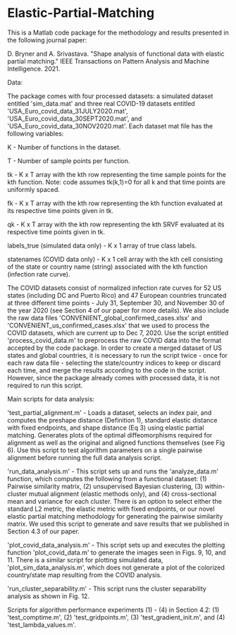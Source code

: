 # Elastic-Partial-Matching
This is a Matlab code package for the methodology and results presented in the following journal paper: 

D. Bryner and A. Srivastava. "Shape analysis of functional data with elastic partial matching." IEEE Transactions on Pattern Analysis and Machine Intelligence. 2021.

Data: 

The package comes with four processed datasets: a simulated dataset entitled 'sim_data.mat' and three real COVID-19 datasets entitled 'USA_Euro_covid_data_31JULY2020.mat', 'USA_Euro_covid_data_30SEPT2020.mat', and 'USA_Euro_covid_data_30NOV2020.mat'. Each dataset mat file has the following variables:


K - Number of functions in the dataset. 

T - Number of sample points per function.

tk - K x T array with the kth row representing the time sample points for the kth function. Note: code assumes tk(k,1)=0 for all k and that time points are uniformly spaced.

fk - K x T array with the kth row representing the kth function evaluated at its respective time points given in tk.

qk - K x T array with the kth row representing the kth SRVF evaluated at its respective time points given in tk. 

labels_true (simulated data only) - K x 1 array of true class labels. 

statenames (COVID data only) - K x 1 cell array with the kth cell consisting of the state or country name (string) associated with the kth function (infection rate curve). 


The COVID datasets consist of normalized infection rate curves for 52 US states (including DC and Puerto Rico) and 47 European countries truncated at three different time points - July 31, September 30, and November 30 of the year 2020 (see Section 4 of our paper for more details). We also include the raw data files 'CONVENIENT_global_confirmed_cases.xlsx' and 'CONVENIENT_us_confirmed_cases.xlsx' that we used to process the COVID datasets, which are current up to Dec 7, 2020. Use the script entitled 'process_covid_data.m' to preprocess the raw COVID data into the format accepted by the code package. In order to create a merged dataset of US states and global countries, it is necessary to run the script twice - once for each raw data file - selecting the state/country indices to keep or discard each time, and merge the results according to the code in the script. However, since the package already comes with processed data, it is not required to run this script. 


Main scripts for data analysis:

'test_partial_alignment.m' - Loads a dataset, selects an index pair, and computes the preshape distance (Definition 1), standard elastic distance with fixed endpoints, and shape distance (Eq 3) using elastic partial matching. Generates plots of the optimal diffeomorphisms required for alignment as well as the original and aligned functions themselves (see Fig 6). Use this script to test algorithm parameters on a single pairwise alignment before running the full data analysis script. 

'run_data_analysis.m' - This script sets up and runs the 'analyze_data.m' function, which computes the following from a functional dataset: (1) Pairwise similarity matrix, (2) unsupervised Bayesian clustering, (3) within-cluster mutual alignment (elastic methods only), and (4) cross-sectional mean and variance for each cluster. There is an option to select either the standard L2 metric, the elastic metric with fixed endpoints, or our novel elastic partial matching methodology for generating the pairwise similarity matrix. We used this script to generate and save results that we published in Section 4.3 of our paper. 

'plot_covid_data_analysis.m' - This script sets up and executes the plotting function 'plot_covid_data.m' to generate the images seen in Figs. 9, 10, and 11. There is a similar script for plotting simulated data, 'plot_sim_data_analysis.m', which does not generate a plot of the colorized country/state map resulting from the COVID analysis.   

'run_cluster_separability.m' - This script runs the cluster separability analysis as shown in Fig. 12. 

Scripts for algorithm performance experiments (1) - (4) in Section 4.2: (1) 'test_comptime.m', (2) 'test_gridpoints.m', (3) 'test_gradient_init.m', and (4) 'test_lambda_values.m'.



